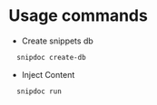 # Usage commands

- Create snippets db
<!-- <snip id="create-db"> -->
  ```sh
    snipdoc create-db
  ```
<!-- </snip> -->

- Inject Content
<!-- <snip id="inject-snippets"> -->
  ```sh
    snipdoc run
  ```
<!-- </snip> -->
